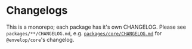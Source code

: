 # Changelogs

This is a monorepo; each package has it's own CHANGELOG. Please see `packages/**/CHANGELOG.md`, e.g.
[`packages/core/CHANGELOG.md`](https://github.com/n1ru4l/envelop/blob/main/packages/core/CHANGELOG.md)
for `@envelop/core`'s changelog.
